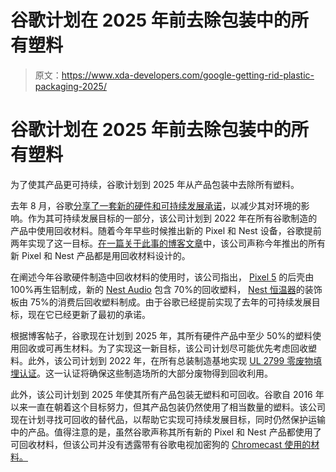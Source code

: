 # 谷歌计划在 2025 年前去除包装中的所有塑料

> 原文：<https://www.xda-developers.com/google-getting-rid-plastic-packaging-2025/>

# 谷歌计划在 2025 年前去除包装中的所有塑料

为了使其产品更可持续，谷歌计划到 2025 年从产品包装中去除所有塑料。

去年 8 月，谷歌[分享了一套新的硬件和可持续发展承诺](https://blog.google/outreach-initiatives/sustainability/hardware-sustainability-commitments/)，以减少其对环境的影响。作为其可持续发展目标的一部分，该公司计划到 2022 年在所有谷歌制造的产品中使用回收材料。随着今年早些时候推出新的 Pixel 和 Nest 设备，谷歌提前两年实现了这一目标。[在一篇关于此事的博客文章](https://blog.google/outreach-initiatives/sustainability/our-next-steps-journey-sustainable-hardware/)中，该公司声称今年推出的所有新 Pixel 和 Nest 产品都是用回收材料设计的。

在阐述今年谷歌硬件制造中回收材料的使用时，该公司指出， [Pixel 5](https://www.xda-developers.com/google-pixel-4a-5g-pixel-5-qualcomm-snapdragon-765g-launched/) 的后壳由 100%再生铝制成，新的 [Nest Audio](https://www.xda-developers.com/google-nest-audio-google-assistant-smart-speaker-powerful-audio-launch/) 包含 70%的回收塑料， [Nest 恒温器](https://www.xda-developers.com/google-nest-thermostat-smart-home/)的装饰板由 75%的消费后回收塑料制成。由于谷歌已经提前实现了去年的可持续发展目标，现在它已经更新了最初的承诺。

根据博客帖子，谷歌现在计划到 2025 年，其所有硬件产品中至少 50%的塑料使用回收或可再生材料。为了实现这一新目标，该公司计划尽可能优先考虑回收塑料。此外，该公司计划到 2022 年，在所有总装制造基地实现 [UL 2799 零废物填埋认证](https://www.ul.com/offerings/landfill-waste-diversion-validation)。这一认证将确保这些制造场所的大部分废物得到回收利用。

此外，该公司计划到 2025 年使其所有产品包装无塑料和可回收。谷歌自 2016 年以来一直在朝着这个目标努力，但其产品包装仍然使用了相当数量的塑料。该公司现在计划寻找可回收的替代品，以帮助它实现可持续发展目标，同时仍然保护运输中的产品。值得注意的是，虽然谷歌声称其所有新的 Pixel 和 Nest 产品都使用了可回收材料，但该公司并没有透露带有谷歌电视加密狗的 [Chromecast 使用的材料。](https://www.xda-developers.com/google-chromecast-with-google-tv-cheap-streaming-tv-stick-50/)